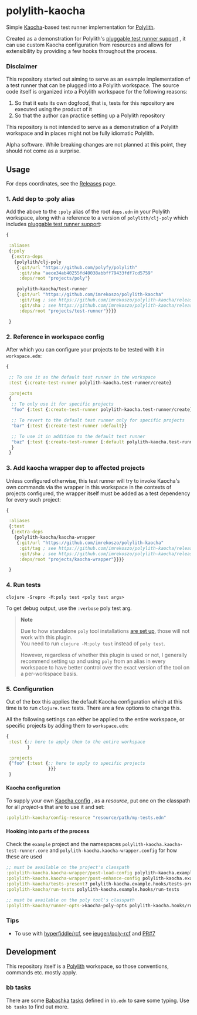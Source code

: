 # polylith-kaocha

Simple [Kaocha](https://github.com/lambdaisland/kaocha/)-based test runner
implementation for [Polylith](https://github.com/polyfy/polylith/).

Created as a demonstration for Polylith's
[pluggable test runner support](https://github.com/polyfy/polylith/pull/196)
, it can use custom Kaocha configuration from resources and allows for
extensibility by providing a few hooks throughout the process.

### Disclaimer

This repository started out aiming to serve as an example implementation of a test runner that can be plugged into a
Polylith workspace. The source code itself is organized into a Polylith workspace for the following reasons:

1. So that it eats its own dogfood, that is, tests for this repository are
   executed using the product of it
2. So that the author can practice setting up a Polylith repository

This repository is not intended to serve as a demonstration of a Polylith workspace and in places might not be fully
idiomatic Polylith.

Alpha software. While breaking changes are not planned at this point, they should not come as a surprise.

## Usage

For deps coordinates, see the [Releases](https://github.com/imrekoszo/polylith-kaocha/releases) page.

### 1. Add dep to :poly alias

Add the above to the `:poly` alias of the root `deps.edn` in your Polylith
workspace, along with a reference to a version of `polylith/clj-poly` which
includes [pluggable test runner support](https://github.com/polyfy/polylith/pull/196):

```clojure
{

 :aliases
 {:poly
  {:extra-deps
   {polylith/clj-poly
    {:git/url "https://github.com/polyfy/polylith"
     :git/sha "aece34ab40255fd40038abbff79433fdf7cd5759"
     :deps/root "projects/poly"}

    polylith-kaocha/test-runner
    {:git/url "https://github.com/imrekoszo/polylith-kaocha"
     :git/tag ; see https://github.com/imrekoszo/polylith-kaocha/releases
     :git/sha ; see https://github.com/imrekoszo/polylith-kaocha/releases
     :deps/root "projects/test-runner"}}}}

 }
```

### 2. Reference in workspace config

After which you can configure your projects to be tested with it
in `workspace.edn`:

```clojure
{

 ;; To use it as the default test runner in the workspace
 :test {:create-test-runner polylith-kaocha.test-runner/create}

 :projects
 {
  ;; To only use it for specific projects
  "foo" {:test {:create-test-runner polylith-kaocha.test-runner/create}}

  ;; To revert to the default test runner only for specific projects
  "bar" {:test {:create-test-runner :default}}

  ;; To use it in addition to the default test runner
  "baz" {:test {:create-test-runner [:default polylith-kaocha.test-runner/create]}}
  }
 }
```

### 3. Add kaocha wrapper dep to affected projects

Unless configured otherwise, this test runner will try to invoke Kaocha's own
commands via the wrapper in this workspace in the contexts of projects
configured, the wrapper itself must be added as a test dependency for every such
project:

```clojure
{

 :aliases
 {:test
  {:extra-deps
   {polylith-kaocha/kaocha-wrapper
    {:git/url "https://github.com/imrekoszo/polylith-kaocha"
     :git/tag ; see https://github.com/imrekoszo/polylith-kaocha/releases
     :git/sha ; see https://github.com/imrekoszo/polylith-kaocha/releases
     :deps/root "projects/kaocha-wrapper"}}}}

 }
```

### 4. Run tests

```shell
clojure -Srepro -M:poly test <poly test args>
```

To get debug output, use the `:verbose` poly test arg.

> **Note**
> 
> Due to how standalone `poly` tool
> installations [are set up](https://github.com/imrekoszo/polylith-kaocha/issues/5#issuecomment-1223855462), those will
> not work with this plugin.<br/>
> You need to run `clojure -M:poly test` instead of `poly test`.
>
> However, regardless of whether this plugin is used or not, I generally recommend setting up and using `poly` from an
> alias in every workspace to have better control over the exact version of the tool on a per-workspace basis.

### 5. Configuration

Out of the box this applies the default Kaocha configuration which at this time
is to run `clojure.test` tests. There are a few options to change this.

All the following settings can either be applied to the entire workspace, or
specific projects by adding them to `workspace.edn`:

```clojure
{
 :test {;; here to apply them to the entire workspace
        }

 :projects
 {"foo" {:test {;; here to apply to specific projects
                }}}
 }
```

#### Kaocha configuration

To supply your
own [Kaocha config](https://github.com/lambdaisland/kaocha/blob/main/doc/03_configuration.md)
, as a _resource_, put one on the classpath for all _project_-s that are to use
it and set:

```clojure
:polylith-kaocha/config-resource "resource/path/my-tests.edn"
```

#### Hooking into parts of the process

Check the `example` project and the namespaces
`polylith-kaocha.kaocha-test-runner.core` and
`polylith-kaocha.kaocha-wrapper.config` for how these are used

```clojure
;; must be available on the project's classpath
:polylith-kaocha.kaocha-wrapper/post-load-config polylith-kaocha.example.hooks/post-load-config
:polylith-kaocha.kaocha-wrapper/post-enhance-config polylith-kaocha.example.hooks/post-enhance-config
:polylith-kaocha/tests-present? polylith-kaocha.example.hooks/tests-present?
:polylith-kaocha/run-tests polylith-kaocha.example.hooks/run-tests

;; must be available on the poly tool's classpath
:polylith-kaocha/runner-opts->kaocha-poly-opts polylith-kaocha.hooks/runner-opts->kaocha-poly-opts
```

### Tips

* To use with [hyperfiddle/rcf](https://github.com/hyperfiddle/rcf), see [ieugen/poly-rcf](https://github.com/ieugen/poly-rcf) and [PR#7](https://github.com/imrekoszo/polylith-kaocha/pull/7)

## Development

This repository itself is a [Polylith](https://github.com/polyfy/polylith/)
workspace, so those conventions, commands etc. mostly apply.

### bb tasks

There are
some [Babashka](https://github.com/babashka/babashka) [tasks](https://book.babashka.org/#tasks)
defined in `bb.edn` to save some typing. Use `bb tasks` to find out more.
